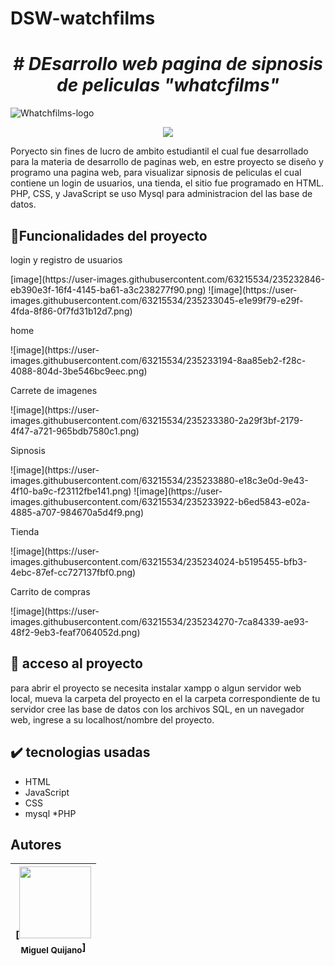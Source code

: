 # DSW-watchfilms
<em> <h1 align="center"> # DEsarrollo web pagina de sipnosis de peliculas "whatcfilms" </h1> </em>

![Whatchfilms-logo](https://user-images.githubusercontent.com/63215534/235230852-679146ab-f2d3-4490-b1bc-7a9814f35625.png)

<p align="center">
   <img src="https://img.shields.io/badge/last%20release-abril-green">
   </p>

<p>Poryecto sin fines de lucro de ambito estudiantil el cual fue desarrollado para la materia de desarrollo de paginas web, en estre proyecto se diseño y programo 
una pagina web, para visualizar sipnosis de peliculas el cual contiene un login de usuarios, una tienda, el sitio fue programado en HTML. PHP, CSS, y JavaScript se 
uso Mysql para administracion del las base de datos.</p>

## :hammer:Funcionalidades del proyecto

<p>login y registro de usuarios</p>
[image](https://user-images.githubusercontent.com/63215534/235232846-eb390e3f-16f4-4145-ba61-a3c238277f90.png)
![image](https://user-images.githubusercontent.com/63215534/235233045-e1e99f79-e29f-4fda-8f86-0f7fd31b12d7.png)

<p>home</p>
![image](https://user-images.githubusercontent.com/63215534/235233194-8aa85eb2-f28c-4088-804d-3be546bc9eec.png)

<p>Carrete de imagenes</p>
![image](https://user-images.githubusercontent.com/63215534/235233380-2a29f3bf-2179-4f47-a721-965bdb7580c1.png)

<p>Sipnosis</p>
![image](https://user-images.githubusercontent.com/63215534/235233880-e18c3e0d-9e43-4f10-ba9c-f23112fbe141.png)
![image](https://user-images.githubusercontent.com/63215534/235233922-b6ed5843-e02a-4885-a707-984670a5d4f9.png)

<p>Tienda</p>
![image](https://user-images.githubusercontent.com/63215534/235234024-b5195455-bfb3-4ebc-87ef-cc727137fbf0.png)

<p>Carrito de compras</p>
![image](https://user-images.githubusercontent.com/63215534/235234270-7ca84339-ae93-48f2-9eb3-feaf7064052d.png)

## 📁 acceso al proyecto
<p>para abrir el proyecto se necesita instalar xampp o algun servidor web local, mueva la carpeta del proyecto en el la carpeta 
  correspondiente de tu servidor cree las base de datos con los archivos SQL, en un navegador web, ingrese a su localhost/nombre del proyecto.
  
## ✔️ tecnologias usadas
  * HTML
  * JavaScript
  * CSS
  * mysql
  *PHP
## Autores
  | [<img src="https://avatars.githubusercontent.com/u/63215534?v=4" width=115><br><sub>Miguel Quijano</sub>] |
  | :---: |
  

